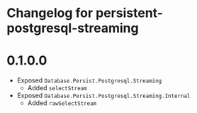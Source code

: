 # Changelog for persistent-postgresql-streaming

# 0.1.0.0

  * Exposed `Database.Persist.Postgresql.Streaming`
    * Added `selectStream`
  * Exposed `Database.Persist.Postgresql.Streaming.Internal`
    * Added `rawSelectStream`
